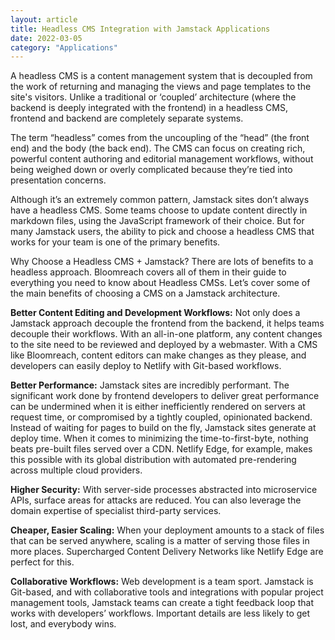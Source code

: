 ```yaml
---
layout: article
title: Headless CMS Integration with Jamstack Applications
date: 2022-03-05
category: "Applications"
---
```


A headless CMS is a content management system that is decoupled from the work of returning and managing the views and page templates to the site's visitors. Unlike a traditional or ‘coupled’ architecture (where the backend is deeply integrated with the frontend) in a headless CMS, frontend and backend are completely separate systems.

<!-- excerpt -->

The term “headless” comes from the uncoupling of the “head” (the front end) and the body (the back end). The CMS can focus on creating rich, powerful content authoring and editorial management workflows, without being weighed down or overly complicated because they’re tied into presentation concerns.

Although it’s an extremely common pattern, Jamstack sites don’t always have a headless CMS. Some teams choose to update content directly in markdown files, using the JavaScript framework of their choice. But for many Jamstack users, the ability to pick and choose a headless CMS that works for your team is one of the primary benefits. 

Why Choose a Headless CMS + Jamstack?
There are lots of benefits to a headless approach. Bloomreach covers all of them in their guide to everything you need to know about Headless CMSs. Let’s cover some of the main benefits of choosing a CMS on a Jamstack architecture.  

**Better Content Editing and Development Workflows:** Not only does a Jamstack approach decouple the frontend from the backend, it helps teams decouple their workflows. With an all-in-one platform, any content changes to the site need to be reviewed and deployed by a webmaster. With a CMS like Bloomreach, content editors can make changes as they please, and developers can easily deploy to Netlify with Git-based workflows.   

**Better Performance:** Jamstack sites are incredibly performant. The significant work done by frontend developers to deliver great performance can be undermined when it is either inefficiently rendered on servers at request time, or compromised by a tightly coupled, opinionated backend. Instead of waiting for pages to build on the fly, Jamstack sites generate at deploy time. When it comes to minimizing the time-to-first-byte, nothing beats pre-built files served over a CDN. Netlify Edge, for example, makes this possible with its global distribution with automated pre-rendering across multiple cloud providers.

**Higher Security:** With server-side processes abstracted into microservice APIs, surface areas for attacks are reduced. You can also leverage the domain expertise of specialist third-party services.

**Cheaper, Easier Scaling:** When your deployment amounts to a stack of files that can be served anywhere, scaling is a matter of serving those files in more places. Supercharged Content Delivery Networks like Netlify Edge are perfect for this.

**Collaborative Workflows:** Web development is a team sport. Jamstack is Git-based, and with collaborative tools and integrations with popular project management tools, Jamstack teams can create a tight feedback loop that works with developers’ workflows. Important details are less likely to get lost, and everybody wins.